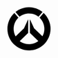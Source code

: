   <svg width="200" height="200" viewPort="0 0 200 200" version="1.1" xmlns="http://www.w3.org/2000/svg">

  <g class="overwatch-logo" transform="translate(50, 50)">
    <path id="path3961" d="M49.5,0C38.3,0.1,27.3,4,18.7,11l9.4,11c8-6.3,18.7-8.9,28.7-6.9c5.5,1.1,10.7,3.5,15.1,6.9
	l9.4-11C72.4,3.8,61-0.2,49.5,0z"/>
    <path id="path4052" d="M15.6,13.7C5.7,23.1-0.2,36.6,0,50.4c0,14.2,6.5,28.2,17.3,37.4c10,8.7,23.5,13.2,36.7,12
	c14.3-1.1,27.9-8.7,36.3-20.4c8.2-11.1,11.4-25.6,8.7-39.1c-2-10.3-7.4-19.9-15.1-27.1l-9.4,11c7.6,7.2,11.8,17.8,11,28.2
	c-0.3,5.2-1.8,10.3-4.4,14.8L61.8,48.7l-9.7-20.9l0,31.7l19.4,18.8c-8.7,6.7-20.6,9-31.1,6c-4.3-1.2-8.4-3.2-11.9-5.9l19.6-18.9
	c0-10.3,0.1-21.4,0-31.7l-9.7,21L19,67.4c-5.9-10.3-6.1-23.7-0.4-34.2c1.8-3.3,4.1-6.4,6.9-9l-9.4-11C15.9,13.4,15.8,13.6,15.6,13.7
	z"/>
  </g>
  
  <circle class="gold-dark-ring spin-clockwise" fill="none" stroke="none" cx="100" cy="100" r="60" stroke-width="7.5"></circle>
<circle id="gold-ring-1" class="gold-ring" fill="none" stroke="none" cx="100" cy="100" r="60" stroke-width="7.5"></circle>
<circle id="gold-ring-2" class="gold-ring" fill="none" stroke="none" cx="100" cy="100" r="60" stroke-width="7.5"></circle>
<circle id="gold-ring-3" class="gold-ring" fill="none" stroke="none" cx="100" cy="100" r="60" stroke-width="7.5"></circle> 
  
<circle id="gray-ring-1" class="gray-ring" fill="none" stroke="none" cx="100" cy="100" r="75" stroke-width="7.5"></circle>
<circle id="gray-ring-2" class="gray-ring" fill="none" stroke="none" cx="100" cy="100" r="75" stroke-width="7.5"></circle>
   <circle id="gray-ring-3" class="gray-ring" fill="none" stroke="none" cx="100" cy="100" r="75" stroke-width="7.5"></circle>
    <circle id="gray-ring-4" class="gray-ring" fill="none" stroke="none" cx="100" cy="100" r="75" stroke-width="7.5"></circle>
  
  </svg>
